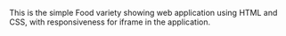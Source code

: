 This is the simple Food variety showing web application using HTML and CSS, with responsiveness  for iframe in the application.
